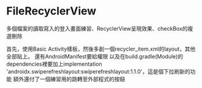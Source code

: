 # FileRecyclerView

多個檔案的讀取寫入的登入畫面練習、RecyclerView呈現效果、checkBox的複選刪除

首先，使用Basic Activity樣板，然後多創一個recycler_item.xml的layout，其他全部貼上。
還有AndroidManifest要給權限<uses-permission android:name="android.permission.READ_EXTERNAL_STORAGE"/>
    <uses-permission android:name="android.permission.WRITE_EXTERNAL_STORAGE"/>
以及在build.gradle(Module)的dependencies裡要加上implementation 'androidx.swiperefreshlayout:swiperefreshlayout:1.1.0'，這是個下拉刷新的功能
額外還付了一個練習用的跳轉至外部程式的按鈕
